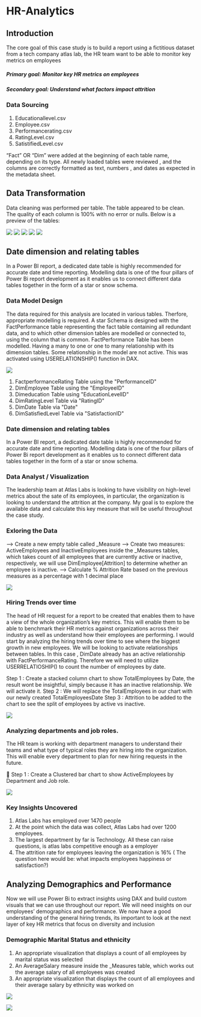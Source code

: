 # HR-Analytics


## Introduction

  The core goal of this case study is to build a report using a fictitious dataset from a tech company atlas lab, the HR team want to be able to monitor key metrics on employees
  
##### Primary goal: Monitor key HR metrics on employees
##### Secondary goal:  Understand what factors impact attrition

### Data Sourcing

1) Educationallevel.csv
2) Employee.csv
3) Performancerating.csv
4) RatingLevel.csv
5) SatistifiedLevel.csv


  “Fact” OR “Dim” were added at the beginning of each table name, depending on its type. All newly loaded tables were reviewed , and the columns are correctly formatted as text, numbers , and dates as expected in the metadata sheet.

## Data Transformation

Data cleaning was performed per table. The table appeared to be clean. The quality of each column is 100% with no error or nulls. Below is a preview of the tables:

![](dimeducationlevel.png)  ![](dimemployee.png)  ![](dimratinglevel.png)  ![](dimsatisfiedlevel.png) ![](factpermancerating.png)


## Date dimension and relating tables
  In a Power BI report, a dedicated date table is highly recommended for accurate date and time reporting. Modelling data is one of the four pillars of Power Bi report development as it enables us to connect different data tables together in the form of a star or snow schema.



### Data Model Design
  The data required for this analysis are located in various tables. Therfore, appropriate modelling is required. A star Schema is designed with the FactPerformance table representing the fact table containing all redundant data, and to which other dimension tables are modelled or connected to, using the column that is common. FactPerformance Table has been modelled. Having a many to one or one to many relationship with its dimension tables. Some relationship in the model are not active. This was activated using USERELATIONSHIP() function in DAX.  
  
![](Data_Model.png)  


1) FactperformanceRating Table using the "PerformanceID"
2) DimEmployee Table using the "EmployeeID"
3) Dimeducation Table using "EducationLevelID"
4) DimRatingLevel Table via "RatingID"
5) DimDate Table via  "Date"
6) DimSatisfiedLevel Table via "SatisfactionID"

### Date dimension and relating tables
In a Power BI report, a dedicated date table is highly recommended for accurate date and time reporting. Modelling data is one of the four pillars of Power Bi report development as it enables us to connect different data tables together in the form of a star or snow schema.



### Data Analyst / Visualization


The leadership team at Atlas Labs is looking to have visibility on high-level metrics about the sate of its employees, in particular, the organization is looking to understand the attrition at the company.
My goal is to explore the available data and calculate this key measure that will be useful throughout the case study.

### Exloring the Data

--> Create a new empty table called _Measure
--> Create two measures: ActiveEmployees and InactiveEmployees inside the _Measures tables, which takes count of all employees that are currently active or inactive, respectively, we will use DimEmployee[Attrition] to determine whether an employee is inactive.
--> Calculate % Attrition Rate based on the previous measures as a percentage with 1 decimal place


![](Overview.png)  



### Hiring Trends over time

  The head of HR request for a report to be created that enables them to have a view of the whole organization’s key metrics. This will enable them to be able to benchmark their HR metrics against organizations across their industry as well as understand how their employees are performing.
I would start by analyzing the hiring trends over time to see where the biggest growth in new employees.
We will be looking to activate relationships between tables. In this case , DimDate already has an active relationship with FactPerformanceRating. Therefore we will need to utilize USERRELATIOSHIP() to count the number of employees by date.

Step 1 : Create a stacked column chart to show TotalEmployees by Date, the result wont be insightful, simply because it has an inactive relationship. We will activate it.
Step 2 : We will replace the TotalEmployees in our chart with our newly created TotalEmployeesDate
Step 3 : Attrition to be added to the chart to see the split of employees by active vs inactive.


![](Employees_hiring_trend.png)  


### Analyzing departments and job roles.
The HR team is working with department managers to understand their teams and what type of typical roles they are hiring into the organization. This will enable every department to plan for new hiring requests in the future.

	Step 1 : Create a Clustered bar chart to show ActiveEmployees by Department and Job role.


![](Active_employees_by_department_and_jobrole.png)  

### Key Insights Uncovered
1)	Atlas Labs has employed over 1470 people
2)	At the point which the data was collect, Atlas Labs had over 1200 employees.
3)	The largest department by far is Technology.
All these can raise questions, is atlas labs competitive enough as a employer
4)	The attrition rate for employees leaving the organization is 16% ( The question here would be: what impacts employees happiness or satisfaction?)

   


## Analyzing Demographics and Performance

Now we will use Power Bi to extract insights using DAX and build custom visuals that we can use throughout our report. We will need insights on our employees’ demographics and performance.
We now have a good understanding of the general hiring trends, its important to look at the next layer of key HR metrics that focus on diversity and inclusion


### Demographic Marital Status and ethnicity
1) An appropriate visualization that displays a count of all employees by marital status was selected
2) An AverageSalary measure inside the _Measures table, which works out the average salary of all employees was created
3) An appropriate visualization that displays the count of all employees and their average salary by ethnicity was worked on




![](employees_by_marital_status.png)  

![](Active_employees_by_department_and_jobrole.png)  



